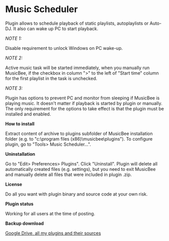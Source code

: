 # Music Scheduler

Plugin allows to schedule playback of static playlists, autoplaylists or Auto-DJ. It also can wake up PC to start playback.

*NOTE 1:*

Disable requirement to unlock Windows on PC wake-up. 

*NOTE 2:*

Active music task will be started immediately, when you manually run MusicBee, if the checkbox in column ">" to the left of "Start time" column for the first playlist in the task is unchecked. 

*NOTE 3:*

Plugin has options to prevent PC and monitor from sleeping if MusicBee is playing music. It doesn't matter if playback is started by plugin or manually. The only requirement for the options to take effect is that the plugin must be installed and enabled.
<br/>

**How to install**

Extract content of archive to plugins subfolder of MusicBee installation folder (e.g. to "c:\program files (x86)\musicbee\plugins"). To configure plugin, go to "Tools> Music Scheduler...".
<br/>

**Uninstallation**

Go to "Edit> Preferences> Plugins". Click "Uninstall". Plugin will delete all automatically created files (e.g. settings), but you need to exit MusicBee and manually delete all files that were included in plugin .zip.
<br/>

**License**

Do all you want with plugin binary and source code at your own risk.
<br/>

**Plugin status**

Working for all users at the time of posting.
<br/>

**Backup download**

[Google Drive, all my plugins and their sources][1]


  [1]: https://drive.google.com/drive/folders/0B-D1MoIY406HMzlJVWprYXF1Q0k?usp=sharing